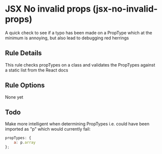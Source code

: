 # JSX No invalid props (jsx-no-invalid-props)

A quick check to see if a typo has been made on a PropType which at the minimum is annoying, but also lead to debugging red herrings

## Rule Details

This rule checks propTypes on a class and validates the PropTypes against a static list from the React docs

## Rule Options

None yet

## Todo

Make more intelligent when determining PropTypes i.e. could have been imported as "p" which would currently fail:

```js
propTypes: {
    a: p.array
};
```
